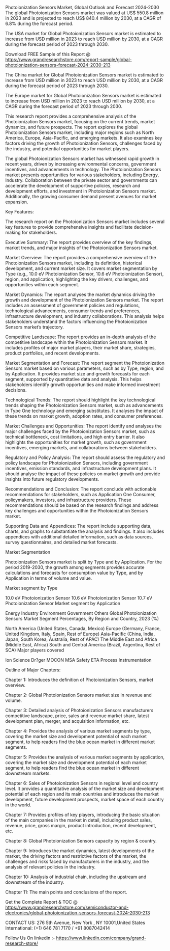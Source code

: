 Photoionization Sensors Market, Global Outlook and Forecast 2024-2030
The global Photoionization Sensors market was valued at US$ 550.8 million in 2023 and is projected to reach US$ 840.4 million by 2030, at a CAGR of 6.8% during the forecast period.

The USA market for Global Photoionization Sensors market is estimated to increase from USD million in 2023 to reach USD million by 2030, at a CAGR during the forecast period of 2023 through 2030.

Download FREE Sample of this Report @ https://www.grandresearchstore.com/report-sample/global-photoionization-sensors-forecast-2024-2030-213

The China market for Global Photoionization Sensors market is estimated to increase from USD million in 2023 to reach USD million by 2030, at a CAGR during the forecast period of 2023 through 2030.

The Europe market for Global Photoionization Sensors market is estimated to increase from USD million in 2023 to reach USD million by 2030, at a CAGR during the forecast period of 2023 through 2030.

This research report provides a comprehensive analysis of the Photoionization Sensors market, focusing on the current trends, market dynamics, and future prospects. The report explores the global Photoionization Sensors market, including major regions such as North America, Europe, Asia-Pacific, and emerging markets. It also examines key factors driving the growth of Photoionization Sensors, challenges faced by the industry, and potential opportunities for market players.

The global Photoionization Sensors market has witnessed rapid growth in recent years, driven by increasing environmental concerns, government incentives, and advancements in technology. The Photoionization Sensors market presents opportunities for various stakeholders, including Energy, Industry. Collaboration between the private sector and governments can accelerate the development of supportive policies, research and development efforts, and investment in Photoionization Sensors market. Additionally, the growing consumer demand present avenues for market expansion.

Key Features:

The research report on the Photoionization Sensors market includes several key features to provide comprehensive insights and facilitate decision-making for stakeholders.

Executive Summary: The report provides overview of the key findings, market trends, and major insights of the Photoionization Sensors market.

Market Overview: The report provides a comprehensive overview of the Photoionization Sensors market, including its definition, historical development, and current market size. It covers market segmentation by Type (e.g., 10.0 eV Photoionization Sensor, 10.6 eV Photoionization Sensor), region, and application, highlighting the key drivers, challenges, and opportunities within each segment.

Market Dynamics: The report analyses the market dynamics driving the growth and development of the Photoionization Sensors market. The report includes an assessment of government policies and regulations, technological advancements, consumer trends and preferences, infrastructure development, and industry collaborations. This analysis helps stakeholders understand the factors influencing the Photoionization Sensors market’s trajectory.

Competitive Landscape: The report provides an in-depth analysis of the competitive landscape within the Photoionization Sensors market. It includes profiles of major market players, their market share, strategies, product portfolios, and recent developments.

Market Segmentation and Forecast: The report segment the Photoionization Sensors market based on various parameters, such as by Type, region, and by Application. It provides market size and growth forecasts for each segment, supported by quantitative data and analysis. This helps stakeholders identify growth opportunities and make informed investment decisions.

Technological Trends: The report should highlight the key technological trends shaping the Photoionization Sensors market, such as advancements in Type One technology and emerging substitutes. It analyses the impact of these trends on market growth, adoption rates, and consumer preferences.

Market Challenges and Opportunities: The report identify and analyses the major challenges faced by the Photoionization Sensors market, such as technical bottleneck, cost limitations, and high entry barrier. It also highlights the opportunities for market growth, such as government incentives, emerging markets, and collaborations between stakeholders.

Regulatory and Policy Analysis: The report should assess the regulatory and policy landscape for Photoionization Sensors, including government incentives, emission standards, and infrastructure development plans. It should analyse the impact of these policies on market growth and provide insights into future regulatory developments.

Recommendations and Conclusion: The report conclude with actionable recommendations for stakeholders, such as Application One Consumer, policymakers, investors, and infrastructure providers. These recommendations should be based on the research findings and address key challenges and opportunities within the Photoionization Sensors market.

Supporting Data and Appendices: The report include supporting data, charts, and graphs to substantiate the analysis and findings. It also includes appendices with additional detailed information, such as data sources, survey questionnaires, and detailed market forecasts.

Market Segmentation

Photoionization Sensors market is split by Type and by Application. For the period 2019-2030, the growth among segments provides accurate calculations and forecasts for consumption value by Type, and by Application in terms of volume and value.

Market segment by Type

10.0 eV Photoionization Sensor
10.6 eV Photoionization Sensor
10.7 eV Photoionization Sensor
Market segment by Application

Energy
Industry
Environment
Government
Others
Global Photoionization Sensors Market Segment Percentages, By Region and Country, 2023 (%)

North America (United States, Canada, Mexico)
Europe (Germany, France, United Kingdom, Italy, Spain, Rest of Europe)
Asia-Pacific (China, India, Japan, South Korea, Australia, Rest of APAC)
The Middle East and Africa (Middle East, Africa)
South and Central America (Brazil, Argentina, Rest of SCA)
Major players covered

Ion Science
Dr?ger
MOCON
MSA Safety
ETA Process Instrumentation

Outline of Major Chapters:

Chapter 1: Introduces the definition of Photoionization Sensors, market overview.

Chapter 2: Global Photoionization Sensors market size in revenue and volume.

Chapter 3: Detailed analysis of Photoionization Sensors manufacturers competitive landscape, price, sales and revenue market share, latest development plan, merger, and acquisition information, etc.

Chapter 4: Provides the analysis of various market segments by type, covering the market size and development potential of each market segment, to help readers find the blue ocean market in different market segments.

Chapter 5: Provides the analysis of various market segments by application, covering the market size and development potential of each market segment, to help readers find the blue ocean market in different downstream markets.

Chapter 6: Sales of Photoionization Sensors in regional level and country level. It provides a quantitative analysis of the market size and development potential of each region and its main countries and introduces the market development, future development prospects, market space of each country in the world.

Chapter 7: Provides profiles of key players, introducing the basic situation of the main companies in the market in detail, including product sales, revenue, price, gross margin, product introduction, recent development, etc.

Chapter 8: Global Photoionization Sensors capacity by region & country.

Chapter 9: Introduces the market dynamics, latest developments of the market, the driving factors and restrictive factors of the market, the challenges and risks faced by manufacturers in the industry, and the analysis of relevant policies in the industry.

Chapter 10: Analysis of industrial chain, including the upstream and downstream of the industry.

Chapter 11: The main points and conclusions of the report.

Get the Complete Report & TOC @ https://www.grandresearchstore.com/semiconductor-and-electronics/global-photoionization-sensors-forecast-2024-2030-213

CONTACT US:
276 5th Avenue, New York , NY 10001,United States
International: (+1) 646 781 7170 / +91 8087042414

Follow Us On linkedin :- https://www.linkedin.com/company/grand-research-store/
